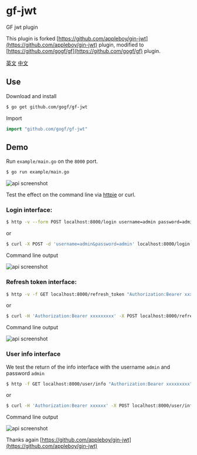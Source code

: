 # gf-jwt
GF jwt plugin

This plugin is forked [https://github.com/appleboy/gin-jwt](https://github.com/appleboy/gin-jwt) plugin, modified to [https://github.com/gogf/gf](https://github.com/gogf/gf) plugin.


[英文](README.md) [中文](README_zh.md)


## Use

Download and install

```sh
$ go get github.com/gogf/gf-jwt
```

Import

```go
import "github.com/gogf/gf-jwt"
```

## Demo

Run `example/main.go` on the `8000` port.

```bash
$ go run example/main.go
```

![api screenshot](screenshot/server.png)

Test the effect on the command line via [httpie](https://github.com/jkbrzt/httpie) or curl.

### Login interface:

```bash
$ http -v --form POST localhost:8000/login username=admin password=admin
```
or
```bash
$ curl -X POST -d 'username=admin&password=admin' localhost:8000/login
```

Command line output

![api screenshot](screenshot/login.png)

### Refresh token interface:

```bash
$ http -v -f GET localhost:8000/refresh_token "Authorization:Bearer xxxxxxxxx" "Content-Type: application/json"
```
or
```bash
$ curl -H 'Authorization:Bearer xxxxxxxxx' -X POST localhost:8000/refresh_token
```

Command line output

![api screenshot](screenshot/refresh_token.png)

### User info interface

We test the return of the info interface with the username `admin` and password `admin`

```bash
$ http -f GET localhost:8000/user/info "Authorization:Bearer xxxxxxxxx" "Content-Type: application/json"
```
or
```bash
$ curl -H 'Authorization:Bearer xxxxxx' -X POST localhost:8000/user/info
```

Command line output

![api screenshot](screenshot/hello.png)


Thanks again [https://github.com/appleboy/gin-jwt](https://github.com/appleboy/gin-jwt)
